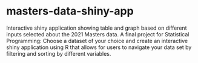 # masters-data-shiny-app
Interactive shiny application showing table and graph based on different inputs selected about the 2021 Masters data. 
A final project for Statistical Programming:
Choose a dataset of your choice and create an interactive shiny application using R that allows for users to navigate your data set by filtering and sorting
by different variables. 
